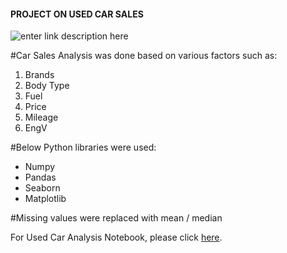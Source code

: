 #### PROJECT ON USED CAR SALES

![enter link description here](https://media3.picsearch.com/is?KoNpRfiN9EyUZ-xtDzjxJ0DSuP3EG5rUdR70PwU0bi4&height=255)


#Car Sales Analysis was done based on various factors such as:
1. Brands
2. Body Type
3. Fuel
4. Price
5. Mileage
6. EngV

#Below Python libraries were used:

 - Numpy
 - Pandas
 - Seaborn
 - Matplotlib
 



#Missing values were replaced with mean / median


For Used Car Analysis Notebook, please click [here](https://github.com/ajaypatil196/DataScience-Projects/blob/main/EDA%20Analysis%20on%20Used%20Cars%20Project/Analysis%20of%20Used%20Car%20Sales_Dec_2020_Project_Term1&2.ipynb).

